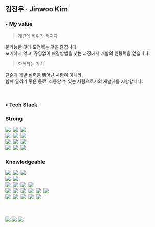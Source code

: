 ## 김진우 · Jinwoo Kim


### ▪ My value
> 계란에 바위가 깨지다

불가능한 것에 도전하는 것을 즐깁니다.</br>
포기하지 않고, 끊임없이 해결방법을 찾는 과정에서 개발의 원동력을 얻습니다. </br>

> 함께라는 가치

단순히 개발 실력만 뛰어난 사람이 아니라, </br>
함께 일하기 좋은 동료, 소통할 수 있는 사람으로서의 개발자를 지향합니다.

</br>

### ▪ Tech Stack
### Strong
<div align="left">
  <img src="https://img.shields.io/badge/react-3e4351.svg?style=for-the-badge&logo=react&logoColor=#61DAFB" />&nbsp
  <img src="https://img.shields.io/badge/next.js-3e4351.svg?style=for-the-badge&logo=next.js&logoColor=white" />&nbsp
  <img src="https://img.shields.io/badge/fsd-3e4351.svg?style=for-the-badge&logo=ipfs&logoColor=#65C2CB" />&nbsp
</div>
</div>
<div align="left">
  <img src="https://img.shields.io/badge/javascript-3e4351.svg?style=for-the-badge&logo=javascript&logoColor=#F7DF1E" />&nbsp
  <img src="https://img.shields.io/badge/typescript-3e4351.svg?style=for-the-badge&logo=typescript&logoColor=#3178C6" />&nbsp
  <img src="https://img.shields.io/badge/python-3e4351.svg?style=for-the-badge&logo=python&logoColor=#3776AB" />&nbsp
</div>
<div align="left">
  <img src="https://img.shields.io/badge/tanstack Query-3e4351.svg?style=for-the-badge&logo=reactquery&logoColor=#FF4154" />&nbsp
  <img src="https://img.shields.io/badge/zustand-3e4351.svg?style=for-the-badge&logo=zola&logoColor=#251A15" />&nbsp
  <img src="https://img.shields.io/badge/jotai-3e4351.svg?style=for-the-badge&logo=ghostery&logoColor=#56347C" />&nbsp
</div>
<div align="left">
  <img src="https://img.shields.io/badge/tailwind css-3e4351.svg?style=for-the-badge&logo=tailwind-css&logoColor=#06B6D4" />&nbsp
  <img src="https://img.shields.io/badge/styled components-3e4351.svg?style=for-the-badge&logo=styled-components&logoColor=#DB7093" />&nbsp
  <img src="https://img.shields.io/badge/Shadcn%20ui-3e4351.svg?style=for-the-badge&logo=shadcn/ui&logoColor=white" />&nbsp
</div>

### Knowledgeable
<div align="left">
  <img src="https://img.shields.io/badge/java-3e4351.svg?style=for-the-badge&logo=coffeescript&logoColor=#F98309" />&nbsp
  <img src="https://img.shields.io/badge/c++-3e4351.svg?style=for-the-badge&logo=cplusplus&logoColor=#00599C" />&nbsp
  <img src="https://img.shields.io/badge/c-3e4351.svg?style=for-the-badge&logo=c&logoColor=#A8B9CC" />&nbsp
</div>
<div align="left">
  <img src="https://img.shields.io/badge/recoil-3e4351.svg?style=for-the-badge&logo=recoil&logoColor=#3578E5" />&nbsp
  <img src="https://img.shields.io/badge/context-3e4351.svg?style=for-the-badge&logo=reacttable&logoColor=#F98309" />&nbsp
</div>
<div align="left">
  <img src="https://img.shields.io/badge/tailwind css-3e4351.svg?style=for-the-badge&logo=tailwind-css&logoColor=#06B6D4" />&nbsp
  <img src="https://img.shields.io/badge/styled components-3e4351.svg?style=for-the-badge&logo=styled-components&logoColor=#DB7093" />&nbsp
  <img src="https://img.shields.io/badge/scss-3e4351.svg?style=for-the-badge&logo=sass&logoColor=#CC6699" />&nbsp
  <img src="https://img.shields.io/badge/storybook-3e4351.svg?style=for-the-badge&logo=storybook&logoColor=#FF4785" />&nbsp
</div>
<div align="left">
  <img src="https://img.shields.io/badge/docker-3e4351.svg?style=for-the-badge&logo=docker&logoColor=#2496ED" />&nbsp
  <img src="https://img.shields.io/badge/kubernetes-3e4351.svg?style=for-the-badge&logo=kubernetes&logoColor=#326CE5" />&nbsp
  <img src="https://img.shields.io/badge/pwa-3e4351.svg?style=for-the-badge&logo=pwa&logoColor=#5A0FC8" />&nbsp
  <img src="https://img.shields.io/badge/vercel-3e4351.svg?style=for-the-badge&logo=vercel&logoColor=#000000" />&nbsp
  <img src="https://img.shields.io/badge/supabase-3e4351.svg?style=for-the-badge&logo=supabase&logoColor=#3FCF8E" />&nbsp
  <img src="https://img.shields.io/badge/firebase-3e4351.svg?style=for-the-badge&logo=firebase&logoColor=#DD2C00" />&nbsp
</div>
<div align="left">
  <img src="https://img.shields.io/badge/figma-3e4351.svg?style=for-the-badge&logo=figma&logoColor=#F24E1E" />&nbsp
  <img src="https://img.shields.io/badge/UnrealEngine-3e4351.svg?style=for-the-badge&logo=unrealengine&logoColor=white" />&nbsp
  <img src="https://img.shields.io/badge/githubactions-3e4351.svg?style=for-the-badge&logo=githubactions&logoColor=#2088FF" />&nbsp
  <img src="https://img.shields.io/badge/linux-3e4351.svg?style=for-the-badge&logo=linux&logoColor=#FCC624" />&nbsp
  <img src="https://img.shields.io/badge/postman-3e4351.svg?style=for-the-badge&logo=postman&logoColor=#FF6C37" />&nbsp
</div>
<!--
<div align="left">
  <img src="https://img.shields.io/badge/jira-3e4351.svg?style=for-the-badge&logo=jira&logoColor=#0052CC" />&nbsp
  <img src="https://img.shields.io/badge/slack-3e4351.svg?style=for-the-badge&logo=slack&logoColor=#4A154B" />&nbsp
  <img src="https://img.shields.io/badge/git-3e4351.svg?style=for-the-badge&logo=git&logoColor=#F05032" />&nbsp
  <img src="https://img.shields.io/badge/notion-3e4351.svg?style=for-the-badge&logo=notion&logoColor=white" />&nbsp
  <img src="https://img.shields.io/badge/postman-3e4351.svg?style=for-the-badge&logo=postman&logoColor=#FF6C37" />&nbsp
</div> -->

<br/>
<br/>
<br/>

<div align="left">
  <img src="https://github-readme-stats.vercel.app/api/top-langs/?username=Jinviz&layout=compact&theme=github_dark_dimmed" />
  <img src="https://github-readme-stats.vercel.app/api?username=Jinviz&show_icons=true&theme=github_dark_dimmed&hide_rank=true&hide=stars" />
  <img src="http://mazassumnida.wtf/api/v2/generate_badge?boj=kb1812" /> 
</div>
</br></br>

<!--
### 💻 PROJECT
<table>
<!-- 팀 -->
<!--  <tr>
    <td align="center" colspan="1">
      <a href="https://github.com/TEAM-whereisphoto">
        <strong>여기사진</strong></td>
      </a>
    <td align="center" colspan="1">
      <a href="https://github.com/Wine-O-clocK">
        <strong>Wine O'clocK</strong>
      </a>
    </td>
    <td align="center" colspan="1">
      <a href="https://github.com/ConnectingChips">
        <strong>작심삼칩</strong></td>
      </a>
  </tr>

<!-- 이미지 -->
<!--  <tr>
    <td>
      <a href="https://github.com/TEAM-whereisphoto">
        <img src="https://github.com/bnfkim/bnfkim/assets/80308473/9d36f5e7-694d-40fe-8005-560605b3c5f0" width="200px"/>
      </a>
    </td>
    <td>
      <a href="https://github.com/Wine-O-clocK">
        <img src="https://github.com/bnfkim/bnfkim/assets/80308473/edcdac5b-f9ea-4408-bb0f-5aebf0ec5900" width="200px"/>
      </a>
    </td>
    <td>
      <a href="https://github.com/ConnectingChips">
        <img src="https://github.com/bnfkim/bnfkim/assets/80308473/907839fd-175c-4aae-8678-ce6b2c6eaf46" width="200px"/>
      </a>
    </td>
  </tr>
</table> -->

<!-- <div align="center">
  <a href="https://medium.com/@rlawlsdn9583">
    <img src="https://img.shields.io/badge/Medium-1EBC8F?style=for-the-badge&logo=Medium&logoColor=white" />&nbsp
  </a>
  <a href="20212908@soongsil.ac.kr">
    <img
      src="https://img.shields.io/badge/20212908@soongsil.ac.kr-0078D4?style=for-the-badge&logo=microsoftoutlook&logoColor=white"/>&nbsp
  </a>
  <a href="https://blog.naver.com/j_nary">
    <img
      src="https://img.shields.io/badge/blog-03C75A?style=for-the-badge&logo=naver&logoColor=white"/>&nbsp
  </a>
  <a href="https://www.instagram.com/j_naary/">
    <img
      src="https://img.shields.io/badge/instagram-E4405F?style=for-the-badge&logo=instagram&logoColor=white"/>&nbsp
  </a>
</div> -->


